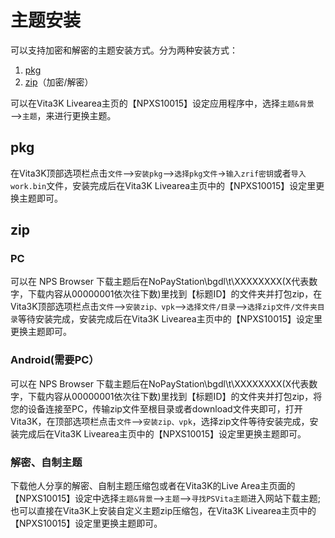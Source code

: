 # 主题安装
可以支持加密和解密的主题安装方式。分为两种安装方式：
1. [pkg](http://croden1999.github.io/Vita3K-quick-guide/README_THEME#pkg)
2. [zip](http://croden1999.github.io/Vita3K-quick-guide/README_THEME#zip)（加密/解密）

可以在Vita3K Livearea主页的【NPXS10015】设定应用程序中，选择`主题&背景`——>`主题`，来进行更换主题。

## pkg
在Vita3K顶部选项栏点击`文件`——>`安装pkg`——>`选择pkg文件`→`输入zrif密钥`或者`导入work.bin`文件，安装完成后在Vita3K Livearea主页中的【NPXS10015】设定里更换主题即可。

## zip
### PC
可以在 NPS Browser 下载主题后在NoPayStation\bgdl\t\XXXXXXXX(X代表数字，下载内容从00000001依次往下数)里找到【标题ID】的文件夹并打包zip，在Vita3K顶部选项栏点击`文件`——>`安装zip、vpk`——>`选择文件/目录`——>`选择zip文件/文件夹目录`等待安装完成，安装完成后在Vita3K Livearea主页中的【NPXS10015】设定里更换主题即可。

### Android(需要PC）
可以在 NPS Browser 下载主题后在NoPayStation\bgdl\t\XXXXXXXX(X代表数字，下载内容从00000001依次往下数)里找到【标题ID】的文件夹并打包zip，将您的设备连接至PC，传输zip文件至根目录或者download文件夹即可，打开Vita3K，在顶部选项栏点击`文件`——>`安装zip、vpk`，选择zip文件等待安装完成，安装完成后在Vita3K Livearea主页中的【NPXS10015】设定里更换主题即可。

### 解密、自制主题
下载他人分享的解密、自制主题压缩包或者在Vita3K的Live Area主页面的【NPXS10015】设定中选择`主题&背景`——>`主题`——>`寻找PSVita主题`进入网站下载主题;也可以直接在Vita3K上安装自定义主题zip压缩包，在Vita3K Livearea主页中的【NPXS10015】设定里更换主题即可。
